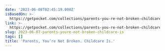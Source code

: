 ```yaml
---
date: '2023-06-08T02:45:19.000Z'
isBasedOn: >-
  https://getpocket.com/collections/parents-you-re-not-broken-childcare-is?utm_source=pocket-newtab
link: >-
  https://getpocket.com/collections/parents-you-re-not-broken-childcare-is?utm_source=pocket-newtab
slug: 2023-06-07-parents-youre-not-broken-childcare-is
tags: []
title: 'Parents, You’re Not Broken. Childcare Is.'
---
```



